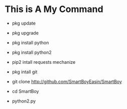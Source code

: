 # This is A My Command 




* pkg update

* pkg upgrade

* pkg install python

* pkg install python2

* pip2 intall requests mechanize

* pkg intall git

* git clone http://github.com/SmartBoyEasin/SmartBoy

* cd SmartBoy

* python2.py
